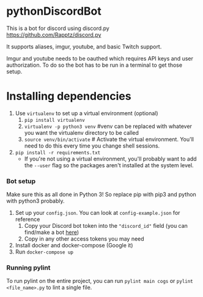 # pythonDiscordBot

This is a bot for discord using discord.py https://github.com/Rapptz/discord.py

It supports aliases, imgur, youtube, and basic Twitch support.

Imgur and youtube needs to be oauthed which requires API keys and user authorization. To do so the
bot has to be run in a terminal to get those setup.

# Installing dependencies
1. Use `virtualenv` to set up a virtual environment (optional)
    1. `pip install virtualenv`
    2. `virtualenv -p python3 venv` #venv can be replaced with whatever you want the virtualenv directory to be called
    3. `source venv/bin/activate` # Activate the virtual environment. You'll need to do this every time you change shell sessions.
2. `pip install -r requirements.txt`
    * If you're not using a virtual environment, you'll probably want to add the `--user` flag so the packages aren't installed at the system level.
### Bot setup
Make sure this as all done in Python 3! So replace pip with pip3 and python with python3 probably.
1. Set up your `config.json`. You can look at `config-example.json` for reference
    1. Copy your Discord bot token into the `"discord_id"` field (you can find/make a bot [here](https://discordapp.com/developers/applications/))
    2. Copy in any other access tokens you may need
2. Install docker and docker-compose (Google it)
3. Run `docker-compose up`

### Running pylint
To run pylint on the entire project, you can run `pylint main cogs` or `pylint <file_name>.py` to lint a single file.
